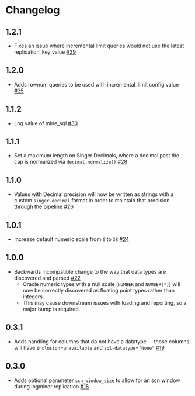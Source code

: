 # Changelog

## 1.2.1
* Fixes an issue where incremental limit queries would not use the latest replication_key_value [#39](https://github.com/singer-io/tap-oracle/pull/39)

## 1.2.0
 * Adds rownum queries to be used with incremental_limit config value [#35](https://github.com/singer-io/tap-oracle/pull/35)

## 1.1.2
 * Log value of mine_sql [#30](https://github.com/singer-io/tap-oracle/pull/30)

## 1.1.1
 * Set a maximum length on Singer Decimals, where a decimal past the cap is normalized via `decimal.normalize()` [#28](https://github.com/singer-io/tap-oracle/pull/28)

## 1.1.0
 * Values with Decimal precision will now be written as strings with a custom `singer.decimal` format in order to maintain that precision through the pipeline [#26](https://github.com/singer-io/tap-oracle/pull/26)

## 1.0.1
 * Increase default numeric scale from `6` to `38` [#24](https://github.com/singer-io/tap-oracle/pull/24)

## 1.0.0
 * Backwards incompatible change to the way that data types are discovered and parsed [#22](https://github.com/singer-io/tap-oracle/pull/22)
   * Oracle numeric types with a null scale (`NUMBER` and `NUMBER(*)`) will now be correctly discovered as floating point types rather than integers.
   * This may cause downstream issues with loading and reporting, so a major bump is required.

## 0.3.1
 * Adds handling for columns that do not have a datatype -- those columns will have `inclusion`=`unavailable` and `sql-datatype`=`"None"` [#19](https://github.com/singer-io/tap-oracle/pull/19)

## 0.3.0
 * Adds optional parameter `scn_window_size` to allow for an scn window during logminer replication [#18](https://github.com/singer-io/tap-oracle/pull/18)
